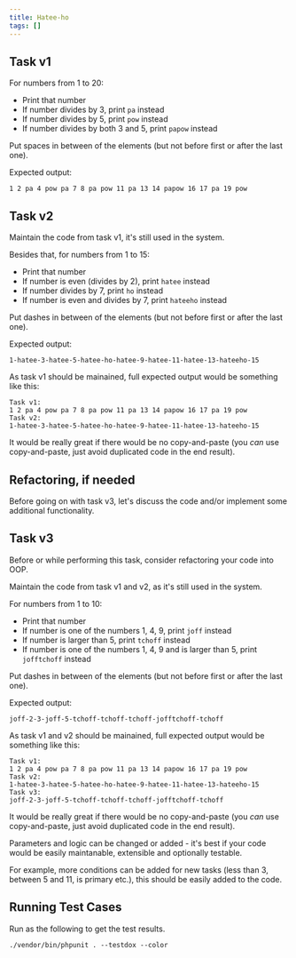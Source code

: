 ```yaml
---
title: Hatee-ho
tags: []
---
```


## Task v1

For numbers from 1 to 20:
- Print that number
- If number divides by 3, print `pa` instead
- If number divides by 5, print `pow` instead
- If number divides by both 3 and 5, print `papow` instead

Put spaces in between of the elements (but not before first or after the last one).

Expected output:
```
1 2 pa 4 pow pa 7 8 pa pow 11 pa 13 14 papow 16 17 pa 19 pow
```

## Task v2

Maintain the code from task v1, it's still used in the system.

Besides that, for numbers from 1 to 15:
- Print that number
- If number is even (divides by 2), print `hatee` instead
- If number divides by 7, print `ho` instead
- If number is even and divides by 7, print `hateeho` instead

Put dashes in between of the elements (but not before first or after the last one).

Expected output:
```
1-hatee-3-hatee-5-hatee-ho-hatee-9-hatee-11-hatee-13-hateeho-15
```

As task v1 should be mainained, full expected output would be something like this:
```
Task v1:
1 2 pa 4 pow pa 7 8 pa pow 11 pa 13 14 papow 16 17 pa 19 pow
Task v2:
1-hatee-3-hatee-5-hatee-ho-hatee-9-hatee-11-hatee-13-hateeho-15
```

It would be really great if there would be no copy-and-paste (you *can* use copy-and-paste, just avoid duplicated code in the end result).

## Refactoring, if needed

Before going on with task v3, let's discuss the code and/or implement some additional functionality.

## Task v3

Before or while performing this task, consider refactoring your code into OOP.

Maintain the code from task v1 and v2, as it's still used in the system.

For numbers from 1 to 10:
- Print that number
- If number is one of the numbers 1, 4, 9, print `joff` instead
- If number is larger than 5, print `tchoff` instead
- If number is one of the numbers 1, 4, 9 and is larger than 5, print `jofftchoff` instead

Put dashes in between of the elements (but not before first or after the last one).

Expected output:
```
joff-2-3-joff-5-tchoff-tchoff-tchoff-jofftchoff-tchoff
```

As task v1 and v2 should be mainained, full expected output would be something like this:
```
Task v1:
1 2 pa 4 pow pa 7 8 pa pow 11 pa 13 14 papow 16 17 pa 19 pow
Task v2:
1-hatee-3-hatee-5-hatee-ho-hatee-9-hatee-11-hatee-13-hateeho-15
Task v3:
joff-2-3-joff-5-tchoff-tchoff-tchoff-jofftchoff-tchoff
```

It would be really great if there would be no copy-and-paste (you *can* use copy-and-paste, just avoid duplicated code in the end result).

Parameters and logic can be changed or added - it's best if your code would be easily maintanable, extensible and optionally testable.

For example, more conditions can be added for new tasks (less than 3,
between 5 and 11, is primary etc.), this should be easily added to the code.

## Running Test Cases
Run as the following to get the test results.

```
./vendor/bin/phpunit . --testdox --color
```